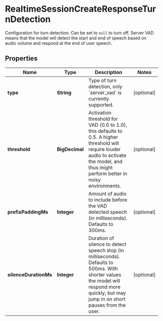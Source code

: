 

# RealtimeSessionCreateResponseTurnDetection

Configuration for turn detection. Can be set to `null` to turn off. Server VAD means that the model will detect the start and end of speech based on audio volume and respond at the end of user speech. 

## Properties

| Name | Type | Description | Notes |
|------------ | ------------- | ------------- | -------------|
|**type** | **String** | Type of turn detection, only &#x60;server_vad&#x60; is currently supported.  |  [optional] |
|**threshold** | **BigDecimal** | Activation threshold for VAD (0.0 to 1.0), this defaults to 0.5. A higher threshold will require louder audio to activate the model, and thus might perform better in noisy environments.  |  [optional] |
|**prefixPaddingMs** | **Integer** | Amount of audio to include before the VAD detected speech (in milliseconds). Defaults to 300ms.  |  [optional] |
|**silenceDurationMs** | **Integer** | Duration of silence to detect speech stop (in milliseconds). Defaults to 500ms. With shorter values the model will respond more quickly, but may jump in on short pauses from the user.  |  [optional] |



